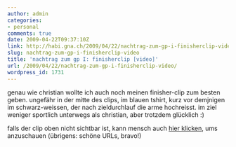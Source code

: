 ```yaml
---
author: admin
categories:
- personal
comments: true
date: 2009-04-22T09:37:10Z
link: http://habi.gna.ch/2009/04/22/nachtrag-zum-gp-i-finisherclip-video/
slug: nachtrag-zum-gp-i-finisherclip-video
title: 'nachtrag zum gp I: finisherclip [video]'
url: /2009/04/22/nachtrag-zum-gp-i-finisherclip-video/
wordpress_id: 1731
---
```


genau wie christian wollte ich auch noch meinen finisher-clip zum besten geben. ungefähr in der mitte des clips, im blauen tshirt, kurz vor demjnigen im schwarz-weissen, der nach zieldurchlauf die arme hochreisst. im ziel weniger sportlich unterwegs als christian, aber trotzdem glücklich :)

falls der clip oben nicht sichtbar ist, kann mensch auch [hier klicken](http://www.migros-finisherclip.ch/en/previews/index/37/1190), ums anzuschauen (übrigens: schöne URLs, bravo!)
